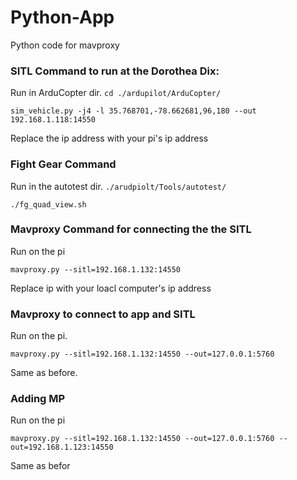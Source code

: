 # Python-App
Python code for mavproxy

### SITL Command to run at the Dorothea Dix:


Run in ArduCopter dir. ```cd ./ardupilot/ArduCopter/```
```
sim_vehicle.py -j4 -l 35.768701,-78.662681,96,180 --out 192.168.1.118:14550
```
Replace the ip address with your pi's ip address

### Fight Gear Command

Run in the autotest dir. ```./arudpiolt/Tools/autotest/```

```
./fg_quad_view.sh
```
### Mavproxy Command for connecting the the SITL

Run on the pi
```
mavproxy.py --sitl=192.168.1.132:14550
```
Replace ip with your loacl computer's ip address
### Mavproxy to connect to app and SITL

Run on the pi.

```
mavproxy.py --sitl=192.168.1.132:14550 --out=127.0.0.1:5760
```
Same as before. 

### Adding MP

Run on the pi
```
mavproxy.py --sitl=192.168.1.132:14550 --out=127.0.0.1:5760 --out=192.168.1.123:14550
```
Same as befor


